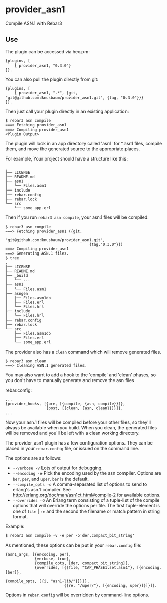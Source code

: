 provider_asn1
=====

Compile ASN.1 with Rebar3

Use
---

The plugin can be accessed via hex.pm:
```
{plugins, [
    { provider_asn1, "0.3.0"}
]}.
```

You can also pull the plugin directly from git:
```
{plugins, [
    { provider_asn1, ".*", {git, "git@github.com:knusbaum/provider_asn1.git", {tag, "0.3.0"}}}
]}.
```

Then just call your plugin directly in an existing application:

```
$ rebar3 asn compile
===> Fetching provider_asn1
===> Compiling provider_asn1
<Plugin Output>
```

The plugin will look in an app directory called 'asn1' for *.asn1 files, compile them, and move the generated source to the appropriate places.

For example, Your project should have a structure like this:
```
.
├── LICENSE
├── README.md
├── asn1
│   └── Files.asn1
├── include
├── rebar.config
├── rebar.lock
└── src
    └── some_app.erl
```
Then if you run `rebar3 asn compile`, your asn.1 files will be compiled:
```
$ rebar3 asn compile
===> Fetching provider_asn1 ({git,
                                     "git@github.com:knusbaum/provider_asn1.git",
                                     {tag,"0.3.0"}})
===> Compiling provider_asn1
===> Generating ASN.1 files.
$ tree
.
├── LICENSE
├── README.md
├── _build
│   └── ...
├── asn1
│   └── Files.asn1
├── asngen
│   ├── Files.asn1db
│   ├── Files.erl
│   └── Files.hrl
├── include
│   └── Files.hrl
├── rebar.config
├── rebar.lock
└── src
    ├── Files.asn1db
    ├── Files.erl
    └── some_app.erl
```

The provider also has a `clean` command which will remove generated files.
```
$ rebar3 asn clean
===> Cleaning ASN.1 generated files.
```

You may also want to add a hook to the 'compile' and 'clean' phases, so you don't have to manually generate and remove the asn files

rebar.config:
```
...
{provider_hooks, [{pre, [{compile, {asn, compile}}]},
                  {post, [{clean, {asn, clean}}]}]}.
...
```
Now your asn.1 files will be compiled before your other files, so they'll always be available when you build.
When you clean, the generated files will be removed and you'll be left with a clean working directory.

The provider_asn1 plugin has a few configuration options.
They can be placed in your `rebar.config` file, or issued on the command line.

The options are as follows:
 * `--verbose -v` Lots of output for debugging.
 * `--encoding -e` Pick the encoding used by the asn compiler. Options are `ber`, `per`, and `uper`. `ber` is the default.
 * `--compile_opts -o` A comma-separated list of options to send to erlang's asn.1 compiler. See http://erlang.org/doc/man/asn1ct.html#compile-2 for available options.
 * `--overrides -O` An Erlang term consisting of a tuple-list of the
   compile options that will override the options per file. The first
   tuple-element is one of `file` | `re` and the second the filename
   or match pattern in string format.

Example:
```
$ rebar3 asn compile -v -e per -o'der,compact_bit_string'
```

As mentioned, these options can be put in your `rebar.config` file:
```
{asn1_args, [{encoding, per},
             {verbose, true},
             {compile_opts, [der, compact_bit_string]},
             {overrides, [{{file, "CAP_PHASE1.set.asn1"}, [{encoding, [ber]},
                                                           {compile_opts, [{i, "asn1-lib/"}]}]},
                          {{re, "/uper/"}, [{encoding, uper}]}]}]}.
```

Options in `rebar.config` will be overridden by command-line options.
